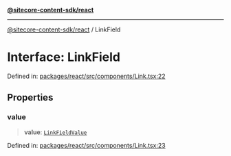[**@sitecore-content-sdk/react**](../README.md)

***

[@sitecore-content-sdk/react](../README.md) / LinkField

# Interface: LinkField

Defined in: [packages/react/src/components/Link.tsx:22](https://github.com/Sitecore/content-sdk/blob/583ad5957e2a493b98fa21293939a57df8afd235/packages/react/src/components/Link.tsx#L22)

## Properties

### value

> **value**: [`LinkFieldValue`](LinkFieldValue.md)

Defined in: [packages/react/src/components/Link.tsx:23](https://github.com/Sitecore/content-sdk/blob/583ad5957e2a493b98fa21293939a57df8afd235/packages/react/src/components/Link.tsx#L23)

